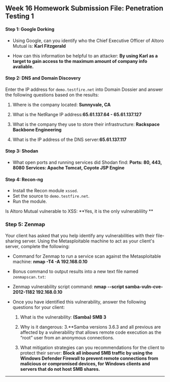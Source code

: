 ## Week 16 Homework Submission File: Penetration Testing 1

#### Step 1: Google Dorking


- Using Google, can you identify who the Chief Executive Officer of Altoro Mutual is: **Karl Fitzgerald**

- How can this information be helpful to an attacker: **By using Karl as a target to gain access to the maximum amount of company info avaliable.** 


#### Step 2: DNS and Domain Discovery

Enter the IP address for `demo.testfire.net` into Domain Dossier and answer the following questions based on the results:

  1. Where is the company located: **Sunnyvale, CA**

  2. What is the NetRange IP address:**65.61.137.64 - 65.61.137.127**

  3. What is the company they use to store their infrastructure: **Rackspace Backbone Engineering**

  4. What is the IP address of the DNS server:**65.61.137.117**


#### Step 3: Shodan

- What open ports and running services did Shodan find: **Ports: 80, 443, 8080** **Services: Apache Tomcat, Coyote JSP Engine**

#### Step 4: Recon-ng

- Install the Recon module `xssed`. 
- Set the source to `demo.testfire.net`. 
- Run the module. 

Is Altoro Mutual vulnerable to XSS: **Yes, it is the only vulnerablility ** 


### Step 5: Zenmap

Your client has asked that you help identify any vulnerabilities with their file-sharing server. Using the Metasploitable machine to act as your client's server, complete the following:

- Command for Zenmap to run a service scan against the Metasploitable machine: **nmap -T4 -A 192.168.0.10**
 
- Bonus command to output results into a new text file named `zenmapscan.txt`:

- Zenmap vulnerability script command:
  **nmap --script samba-vuln-cve-2012-1182 192.168.0.10**


- Once you have identified this vulnerability, answer the following questions for your client:
  1. What is the vulnerability:
  **(Samba) SMB 3**

  2. Why is it dangerous:
  3.**Samba versions 3.6.3 and all  previous are affected by a vulnerability that allows remote code execution as the “root” user from an anonymous connections.

  3. What mitigation strategies can you recommendations for the client to protect their server:
  **Block all inbound SMB traffic by using the Windows Defender Firewall to prevent remote connections from malicious or compromised devices, for Windows clients and servers that do not host SMB shares.**
---
